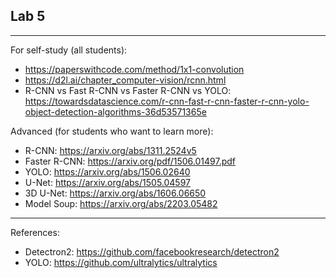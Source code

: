 ## Lab 5

***
For self-study (all students):
* https://paperswithcode.com/method/1x1-convolution
* https://d2l.ai/chapter_computer-vision/rcnn.html
* R-CNN vs Fast R-CNN vs Faster R-CNN vs YOLO: https://towardsdatascience.com/r-cnn-fast-r-cnn-faster-r-cnn-yolo-object-detection-algorithms-36d53571365e

Advanced (for students who want to learn more):
* R-CNN: https://arxiv.org/abs/1311.2524v5
* Faster R-CNN: https://arxiv.org/pdf/1506.01497.pdf
* YOLO: https://arxiv.org/abs/1506.02640
* U-Net: https://arxiv.org/abs/1505.04597
* 3D U-Net: https://arxiv.org/abs/1606.06650
* Model Soup: https://arxiv.org/abs/2203.05482


***
References:
* Detectron2: https://github.com/facebookresearch/detectron2
* YOLO: https://github.com/ultralytics/ultralytics
